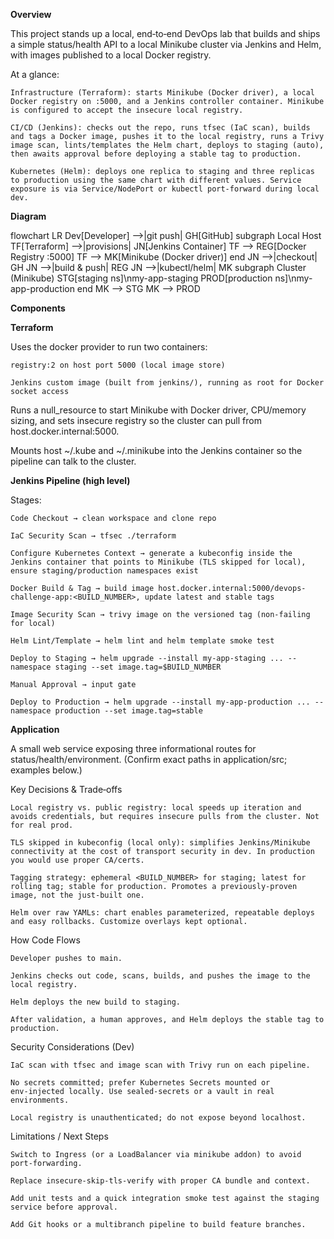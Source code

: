 **Overview**

This project stands up a local, end‑to‑end DevOps lab that builds and ships a simple status/health API to a local Minikube cluster via Jenkins and Helm, with images published to a local Docker registry.

At a glance:

    Infrastructure (Terraform): starts Minikube (Docker driver), a local Docker registry on :5000, and a Jenkins controller container. Minikube is configured to accept the insecure local registry.

    CI/CD (Jenkins): checks out the repo, runs tfsec (IaC scan), builds and tags a Docker image, pushes it to the local registry, runs a Trivy image scan, lints/templates the Helm chart, deploys to staging (auto), then awaits approval before deploying a stable tag to production.

    Kubernetes (Helm): deploys one replica to staging and three replicas to production using the same chart with different values. Service exposure is via Service/NodePort or kubectl port-forward during local dev.

**Diagram**

flowchart LR
  Dev[Developer] -->|git push| GH[GitHub]
  subgraph Local Host
    TF[Terraform] -->|provisions| JN[Jenkins Container]
    TF --> REG[Docker Registry :5000]
    TF --> MK[Minikube (Docker driver)]
  end
  JN -->|checkout| GH
  JN -->|build & push| REG
  JN -->|kubectl/helm| MK
  subgraph Cluster (Minikube)
    STG[staging ns]\nmy-app-staging
    PROD[production ns]\nmy-app-production
  end
  MK --> STG
  MK --> PROD

**Components**

**Terraform**

Uses the docker provider to run two containers:

    registry:2 on host port 5000 (local image store)

    Jenkins custom image (built from jenkins/), running as root for Docker socket access

Runs a null_resource to start Minikube with Docker driver, CPU/memory sizing, and sets insecure registry so the cluster can pull from host.docker.internal:5000.

Mounts host ~/.kube and ~/.minikube into the Jenkins container so the pipeline can talk to the cluster.


**Jenkins Pipeline (high level)**

Stages:

    Code Checkout → clean workspace and clone repo

    IaC Security Scan → tfsec ./terraform

    Configure Kubernetes Context → generate a kubeconfig inside the Jenkins container that points to Minikube (TLS skipped for local), ensure staging/production namespaces exist

    Docker Build & Tag → build image host.docker.internal:5000/devops-challenge-app:<BUILD_NUMBER>, update latest and stable tags

    Image Security Scan → trivy image on the versioned tag (non-failing for local)

    Helm Lint/Template → helm lint and helm template smoke test

    Deploy to Staging → helm upgrade --install my-app-staging ... --namespace staging --set image.tag=$BUILD_NUMBER

    Manual Approval → input gate

    Deploy to Production → helm upgrade --install my-app-production ... --namespace production --set image.tag=stable


**Application**

A small web service exposing three informational routes for status/health/environment. (Confirm exact paths in application/src; examples below.)

Key Decisions & Trade‑offs

    Local registry vs. public registry: local speeds up iteration and avoids credentials, but requires insecure pulls from the cluster. Not for real prod.

    TLS skipped in kubeconfig (local only): simplifies Jenkins/Minikube connectivity at the cost of transport security in dev. In production you would use proper CA/certs.

    Tagging strategy: ephemeral <BUILD_NUMBER> for staging; latest for rolling tag; stable for production. Promotes a previously‑proven image, not the just‑built one.

    Helm over raw YAMLs: chart enables parameterized, repeatable deploys and easy rollbacks. Customize overlays kept optional.

How Code Flows

    Developer pushes to main.

    Jenkins checks out code, scans, builds, and pushes the image to the local registry.

    Helm deploys the new build to staging.

    After validation, a human approves, and Helm deploys the stable tag to production.


Security Considerations (Dev)

    IaC scan with tfsec and image scan with Trivy run on each pipeline.

    No secrets committed; prefer Kubernetes Secrets mounted or env‑injected locally. Use sealed‑secrets or a vault in real environments.

    Local registry is unauthenticated; do not expose beyond localhost.


Limitations / Next Steps

    Switch to Ingress (or a LoadBalancer via minikube addon) to avoid port‑forwarding.

    Replace insecure‑skip‑tls‑verify with proper CA bundle and context.

    Add unit tests and a quick integration smoke test against the staging service before approval.

    Add Git hooks or a multibranch pipeline to build feature branches.
